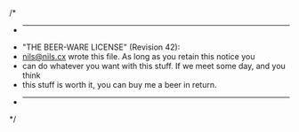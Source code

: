 /*
 * ----------------------------------------------------------------------------
 * "THE BEER-WARE LICENSE" (Revision 42):
 * <nils@nils.cx> wrote this file.  As long as you retain this notice you
 * can do whatever you want with this stuff. If we meet some day, and you think
 * this stuff is worth it, you can buy me a beer in return.
 * ----------------------------------------------------------------------------
 */
